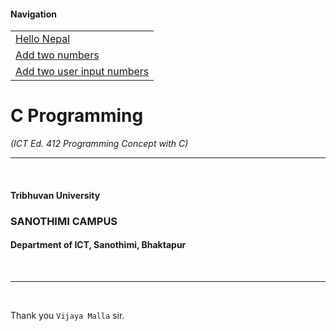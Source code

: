 
#### Navigation

||
|-|
|[Hello Nepal](1_HELLO_NEPAL.md)|
|[Add two numbers](2_ADD_TWO_NUMBERS.md)|
|[Add two user input numbers](3_ADD_TWO_USER_INPUT_NUMBERS)|


# C Programming
*(ICT Ed. 412 Programming Concept with C)*
<br/>
<hr/>
<br/>

#### Tribhuvan University
### SANOTHIMI CAMPUS
#### Department of ICT, Sanothimi, Bhaktapur

<br/>
<hr/>
<br/>


Thank you ```Vijaya Malla``` sir.
